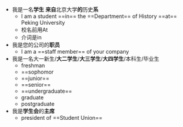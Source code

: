 - 我是一名**学生** **来自**北京大学**的**历史**系**
	 - I am a student ==in== the ==Department== of History ==at== Peking University
	 - 校名前用At
	 - 介词是in
- 我是您的公司的**职员**
	- I am a ==staff member== of your company
- 我是一名大一新生/**大二学生**/**大三学生**/**大四学生**/本科生/毕业生
	- freshman
	- ==sophomor
	- ==junior==
	- ==senior==
	- ==undergraduate==
	- graduate
	- postgraduate
- 我是**学生会**的**主席**
	- president of ==Student Union==